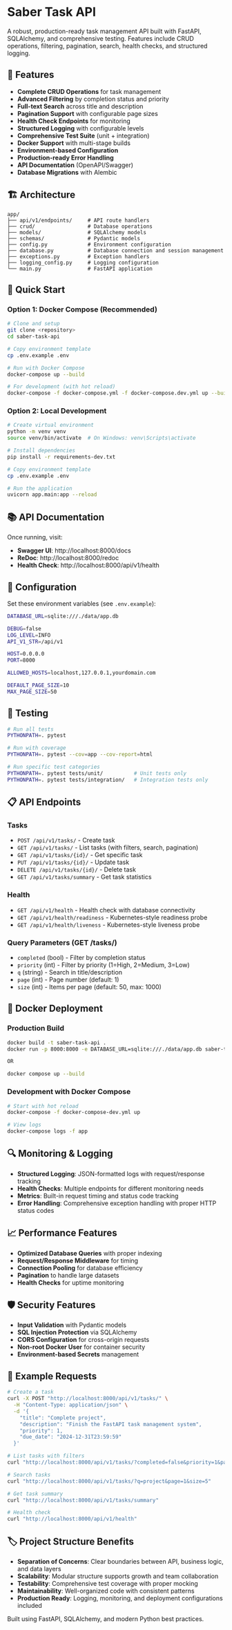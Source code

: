 # Saber Task API

A robust, production-ready task management API built with FastAPI, SQLAlchemy, and comprehensive testing. Features include CRUD operations, filtering, pagination, search, health checks, and structured logging.

## 🚀 Features

- **Complete CRUD Operations** for task management
- **Advanced Filtering** by completion status and priority
- **Full-text Search** across title and description
- **Pagination Support** with configurable page sizes
- **Health Check Endpoints** for monitoring
- **Structured Logging** with configurable levels
- **Comprehensive Test Suite** (unit + integration)
- **Docker Support** with multi-stage builds
- **Environment-based Configuration**
- **Production-ready Error Handling**
- **API Documentation** (OpenAPI/Swagger)
- **Database Migrations** with Alembic

## 🏗️ Architecture

```
app/
├── api/v1/endpoints/     # API route handlers
├── crud/                 # Database operations
├── models/               # SQLAlchemy models
├── schemas/              # Pydantic models
├── config.py             # Environment configuration
├── database.py           # Database connection and session management
├── exceptions.py         # Exception handlers
├── logging_config.py     # Logging configuration
└── main.py               # FastAPI application
```

## 🚀 Quick Start

### Option 1: Docker Compose (Recommended)

```bash
# Clone and setup
git clone <repository>
cd saber-task-api

# Copy environment template
cp .env.example .env

# Run with Docker Compose
docker-compose up --build

# For development (with hot reload)
docker-compose -f docker-compose.yml -f docker-compose.dev.yml up --build
```

### Option 2: Local Development

```bash
# Create virtual environment
python -m venv venv
source venv/bin/activate  # On Windows: venv\Scripts\activate

# Install dependencies
pip install -r requirements-dev.txt

# Copy environment template
cp .env.example .env

# Run the application
uvicorn app.main:app --reload
```

## 📚 API Documentation

Once running, visit:
- **Swagger UI**: http://localhost:8000/docs
- **ReDoc**: http://localhost:8000/redoc
- **Health Check**: http://localhost:8000/api/v1/health

## 🔧 Configuration

Set these environment variables (see `.env.example`):

```bash
DATABASE_URL=sqlite:///./data/app.db

DEBUG=false
LOG_LEVEL=INFO
API_V1_STR=/api/v1

HOST=0.0.0.0
PORT=8000

ALLOWED_HOSTS=localhost,127.0.0.1,yourdomain.com

DEFAULT_PAGE_SIZE=10
MAX_PAGE_SIZE=50
```

## 🧪 Testing

```bash
# Run all tests
PYTHONPATH=. pytest

# Run with coverage
PYTHONPATH=. pytest --cov=app --cov-report=html

# Run specific test categories
PYTHONPATH=. pytest tests/unit/          # Unit tests only
PYTHONPATH=. pytest tests/integration/   # Integration tests only
```

## 📋 API Endpoints

### Tasks
- `POST /api/v1/tasks/` - Create task
- `GET /api/v1/tasks/` - List tasks (with filters, search, pagination)
- `GET /api/v1/tasks/{id}/` - Get specific task
- `PUT /api/v1/tasks/{id}/` - Update task
- `DELETE /api/v1/tasks/{id}/` - Delete task
- `GET /api/v1/tasks/summary` - Get task statistics

### Health
- `GET /api/v1/health` - Health check with database connectivity
- `GET /api/v1/health/readiness` - Kubernetes-style readiness probe
- `GET /api/v1/health/liveness` - Kubernetes-style liveness probe

### Query Parameters (GET /tasks/)
- `completed` (bool) - Filter by completion status
- `priority` (int) - Filter by priority (1=High, 2=Medium, 3=Low)
- `q` (string) - Search in title/description
- `page` (int) - Page number (default: 1)
- `size` (int) - Items per page (default: 50, max: 1000)

## 🐳 Docker Deployment

### Production Build
```bash
docker build -t saber-task-api .
docker run -p 8000:8000 -e DATABASE_URL=sqlite:///./data/app.db saber-task-api

OR

docker compose up --build
```

### Development with Docker Compose
```bash
# Start with hot reload
docker-compose -f docker-compose-dev.yml up

# View logs
docker-compose logs -f app
```

## 🔍 Monitoring & Logging

- **Structured Logging**: JSON-formatted logs with request/response tracking
- **Health Checks**: Multiple endpoints for different monitoring needs
- **Metrics**: Built-in request timing and status code tracking
- **Error Handling**: Comprehensive exception handling with proper HTTP status codes

## 📈 Performance Features

- **Optimized Database Queries** with proper indexing
- **Request/Response Middleware** for timing
- **Connection Pooling** for database efficiency
- **Pagination** to handle large datasets
- **Health Checks** for uptime monitoring

## 🛡️ Security Features

- **Input Validation** with Pydantic models
- **SQL Injection Protection** via SQLAlchemy
- **CORS Configuration** for cross-origin requests
- **Non-root Docker User** for container security
- **Environment-based Secrets** management

## 📝 Example Requests

```bash
# Create a task
curl -X POST "http://localhost:8000/api/v1/tasks/" \
  -H "Content-Type: application/json" \
  -d '{
    "title": "Complete project",
    "description": "Finish the FastAPI task management system",
    "priority": 1,
    "due_date": "2024-12-31T23:59:59"
  }'

# List tasks with filters
curl "http://localhost:8000/api/v1/tasks/?completed=false&priority=1&page=1&size=10"

# Search tasks
curl "http://localhost:8000/api/v1/tasks/?q=project&page=1&size=5"

# Get task summary
curl "http://localhost:8000/api/v1/tasks/summary"

# Health check
curl "http://localhost:8000/api/v1/health"
```

## 🏷️ Project Structure Benefits

- **Separation of Concerns**: Clear boundaries between API, business logic, and data layers
- **Scalability**: Modular structure supports growth and team collaboration  
- **Testability**: Comprehensive test coverage with proper mocking
- **Maintainability**: Well-organized code with consistent patterns
- **Production Ready**: Logging, monitoring, and deployment configurations included

Built using FastAPI, SQLAlchemy, and modern Python best practices.
